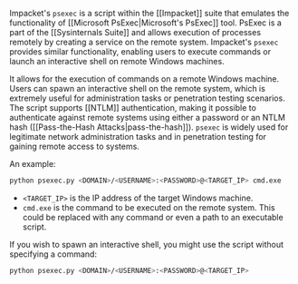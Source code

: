 Impacket's `psexec` is a script within the [[Impacket]] suite that emulates the functionality of [[Microsoft PsExec|Microsoft's PsExec]] tool. PsExec is a part of the [[Sysinternals Suite]] and allows execution of processes remotely by creating a service on the remote system. Impacket's `psexec` provides similar functionality, enabling users to execute commands or launch an interactive shell on remote Windows machines.

It allows for the execution of commands on a remote Windows machine. Users can spawn an interactive shell on the remote system, which is extremely useful for administration tasks or penetration testing scenarios. The script supports [[NTLM]] authentication, making it possible to authenticate against remote systems using either a password or an NTLM hash ([[Pass-the-Hash Attacks|pass-the-hash]]). `psexec` is widely used for legitimate network administration tasks and in penetration testing for gaining remote access to systems.

An example:

```bash
python psexec.py <DOMAIN>/<USERNAME>:<PASSWORD>@<TARGET_IP> cmd.exe
```

- `<TARGET_IP>` is the IP address of the target Windows machine.
- `cmd.exe` is the command to be executed on the remote system. This could be replaced with any command or even a path to an executable script.

If you wish to spawn an interactive shell, you might use the script without specifying a command:

```bash
python psexec.py <DOMAIN>/<USERNAME>:<PASSWORD>@<TARGET_IP>
```

